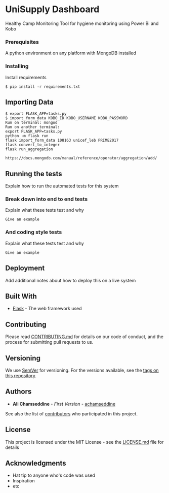 # UniSupply Dashboard
Healthy Camp Monitoring Tool for hygiene monitoring using Power Bi and Kobo

### Prerequisites

A python environment on any platform with MongoDB installed

### Installing

Install requirements

```
$ pip install -r requirements.txt
```

## Importing Data

```
$ export FLASK_APP=tasks.py
$ import_form_data KOBO_ID KOBO_USERNAME KOBO_PASSWORD
Run on terminal: mongod
Run on another terminal:
export FLASK_APP=tasks.py
python -m flask run
flask import_form_data 108163 unicef_leb PRIME2017
flask convert_to_integer
flask run_aggregation

https://docs.mongodb.com/manual/reference/operator/aggregation/add/
```

## Running the tests

Explain how to run the automated tests for this system

### Break down into end to end tests

Explain what these tests test and why

```
Give an example
```

### And coding style tests

Explain what these tests test and why

```
Give an example
```

## Deployment

Add additional notes about how to deploy this on a live system

## Built With

* [Flask](http://flask.pocoo.org) - The web framework used

## Contributing

Please read [CONTRIBUTING.md](https://gist.github.com/PurpleBooth/b24679402957c63ec426) for details on our code of conduct, and the process for submitting pull requests to us.

## Versioning

We use [SemVer](http://semver.org/) for versioning. For the versions available, see the [tags on this repository](https://github.com/your/project/tags). 

## Authors

* **Ali Chamseddine** - *First Version* - [achamseddine](https://github.com/achamseddine)

See also the list of [contributors](https://github.com/your/project/contributors) who participated in this project.

## License

This project is licensed under the MIT License - see the [LICENSE.md](LICENSE.md) file for details

## Acknowledgments

* Hat tip to anyone who's code was used
* Inspiration
* etc


